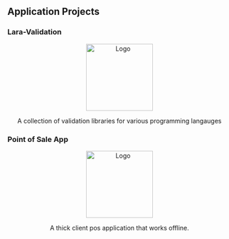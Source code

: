## Application Projects

### Lara-Validation

<div align="center"><img src="https://cdn3.iconfinder.com/data/icons/logos-and-brands-adobe/512/194_Laravel-512.png" width="150px" height="auto" alt="Logo"></div></p>
<p align="center">A collection of validation libraries for various programming langauges</p>

### Point of Sale App

<div align="center"><img src="https://i.imgur.com/Ya6GY6J.png" width="150px" height="auto" alt="Logo"></div></p>
<p align="center">A thick client pos application that works offline.</p>


<!--
**Evanna456/Evanna456** is a ✨ _special_ ✨ repository because its `README.md` (this file) appears on your GitHub profile.

Here are some ideas to get you started:

- 🔭 I’m currently working on ...
- 🌱 I’m currently learning ...
- 👯 I’m looking to collaborate on ...
- 🤔 I’m looking for help with ...
- 💬 Ask me about ...
- 📫 How to reach me: ...
- 😄 Pronouns: ...
- ⚡ Fun fact: ...
-->
